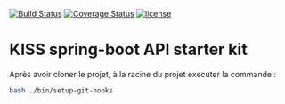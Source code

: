 [![Build Status](https://circleci.com/gh/nureynisow/springboot-kiss-api.svg?style=shield)](https://circleci.com/gh/nureynisow/springboot-kiss-api)
[![Coverage Status](https://img.shields.io/codecov/c/github/nureynisow/springboot-kiss-api/master.svg?style=flat-square)](https://codecov.io/github/nureynisow/springboot-kiss-api)
[![license](https://img.shields.io/github/license/nureynisow/springboot-kiss-api.svg)](https://github.com/nureynisow/springboot-kiss-api/blob/master/LICENSE)

KISS spring-boot API starter kit
================================

Après avoir cloner le projet, à la racine du projet executer la commande :
```bash
bash ./bin/setup-git-hooks
``` 
